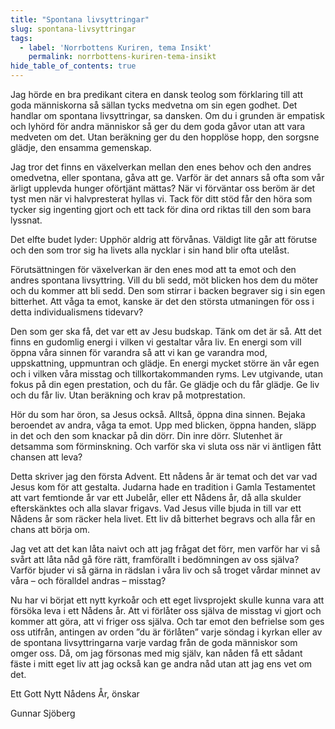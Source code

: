 ```yaml
---
title: "Spontana livsyttringar"
slug: spontana-livsyttringar
tags:
  - label: 'Norrbottens Kuriren, tema Insikt'
    permalink: norrbottens-kuriren-tema-insikt
hide_table_of_contents: true
---
```

Jag hörde en bra predikant citera en dansk teolog som förklaring till att goda människorna så sällan tycks medvetna om sin egen godhet. Det handlar om spontana livsyttringar, sa dansken. Om du i grunden är empatisk och lyhörd för andra människor så ger du dem goda gåvor utan att vara medveten om det. Utan beräkning ger du den hopplöse hopp, den sorgsne glädje, den ensamma gemenskap. 

<!--truncate-->

Jag tror det finns en växelverkan mellan den enes behov och den andres omedvetna, eller spontana, gåva att ge. Varför är det annars så ofta som vår ärligt upplevda hunger oförtjänt mättas? När vi förväntar oss beröm är det tyst men när vi halvpresterat hyllas vi. Tack för ditt stöd får den höra som tycker sig ingenting gjort och ett tack för dina ord riktas till den som bara lyssnat. 

Det elfte budet lyder: Upphör aldrig att förvånas. Väldigt lite går att förutse och den som tror sig ha livets alla nycklar i sin hand blir ofta utelåst.

Förutsättningen för växelverkan är den enes mod att ta emot och den andres spontana livsyttring. Vill du bli sedd, möt blicken hos dem du möter och du kommer att bli sedd. Den som stirrar i backen begraver sig i sin egen bitterhet. Att våga ta emot, kanske är det den största utmaningen för oss i detta individualismens tidevarv?

Den som ger ska få, det var ett av Jesu budskap. Tänk om det är så. Att det finns en gudomlig energi i vilken vi gestaltar våra liv. En energi som vill öppna våra sinnen för varandra så att vi kan ge varandra mod, uppskattning, uppmuntran och glädje. En energi mycket större än vår egen och i vilken våra misstag och tillkortakommanden ryms. Lev utgivande, utan fokus på din egen prestation, och du får. Ge glädje och du får glädje. Ge liv och du får liv. Utan beräkning och krav på motprestation.

Hör du som har öron, sa Jesus också. Alltså, öppna dina sinnen. Bejaka beroendet av andra, våga ta emot. Upp med blicken, öppna handen, släpp in det och den som knackar på din dörr. Din inre dörr. Slutenhet är detsamma som förminskning. Och varför ska vi sluta oss när vi äntligen fått chansen att leva?

Detta skriver jag den första Advent. Ett nådens år är temat och det var vad Jesus kom för att gestalta. Judarna hade en tradition i Gamla Testamentet att vart femtionde år var ett Jubelår, eller ett Nådens år, då alla skulder efterskänktes och alla slavar frigavs. Vad Jesus ville bjuda in till var ett Nådens år som räcker hela livet. Ett liv då bitterhet begravs och alla får en chans att börja om. 

Jag vet att det kan låta naivt och att jag frågat det förr, men varför har vi så svårt att låta nåd gå före rätt, framförallt i bedömningen av oss själva? Varför bjuder vi så gärna in rädslan i våra liv och så troget vårdar minnet av våra – och föralldel andras – misstag?

Nu har vi börjat ett nytt kyrkoår och ett eget livsprojekt skulle kunna vara att försöka leva i ett Nådens år. Att vi förlåter oss själva de misstag vi gjort och kommer att göra, att vi friger oss själva. Och tar emot den befrielse som ges oss utifrån, antingen av orden ”du är förlåten” varje söndag i kyrkan eller av de spontana livsyttringarna varje vardag från de goda människor som omger oss. Då, om jag försonas med mig själv, kan nåden få ett sådant fäste i mitt eget liv att jag också kan ge andra nåd utan att jag ens vet om det.

Ett Gott Nytt Nådens År, önskar

Gunnar Sjöberg
